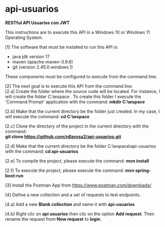 # api-usuarios
<b>RESTful API Usuarios con JWT</b>

This instructions are to execute this API in a Windows 10 or Windows 11 Operating System.   

[1] The software that must be installed to run this API is: 

<ul>
  <li>java jdk version 17</li>
  <li>maven (apache-maven-3.9.6)</li>
  <li>git (version 2.45.0.windows.1)</li>
</ul>

These components must be configured to execute from the command line. 

[2] The next goal is to execute this API from the command line.  
[2.a] Create the folder where the source code will be located. For instance, I will create the folder C:\wspace . 
To create this folder I execute the 'Command Prompt' application with the command: <b>mkdir C:\wspace </b><br>

[2.b] Make that the current directory be the folder just created. In my case, I will execute the command: <b>cd C:\wspace</b>

[2.c] Clone the directory of the project in the current directory with the command: <br> 
<b>git clone https://github.com/rdlarosa2/api-usuarios.git </b>  

[2.d] Make that the current directory be the folder C:\wspace\api-usuarios with the command: <b>cd api-usuarios</b>  

[2.e] To compile the project, please execute the command: <b>mvn install</b>   

[2.f] To execute the project, please execute the command: <b>mvn spring-boot:run</b>

[3] Install the Postman App from https://www.postman.com/downloads/

[4] Define a new collection and a set of requests to test endpoints.

[4.a] Add a new <b>Blank collection</b> and name it with <b>api-usuarios</b>

[4.b] Right clic on <b>api usuarios</b> then clic on the option <b>Add request</b>. Then rename the request from <b>New request</b> to <b>login</b>.   
   


